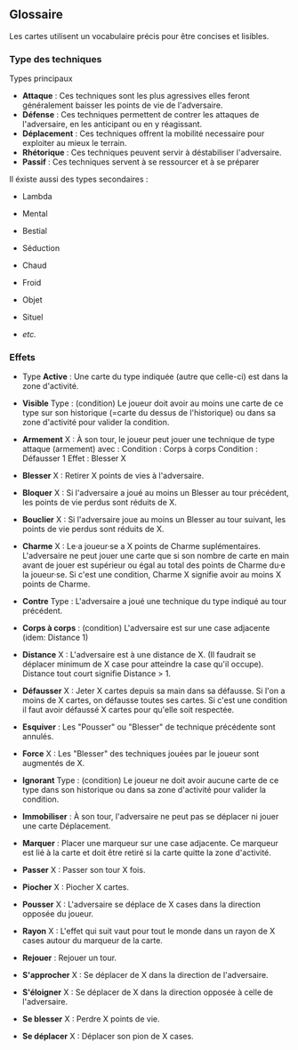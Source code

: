 ## Glossaire

Les cartes utilisent un vocabulaire précis pour être concises et lisibles.

### Type des techniques

Types principaux

- **Attaque** : Ces techniques sont les plus agressives elles feront généralement baisser les points de vie de l'adversaire.
- **Défense** : Ces techniques permettent de contrer les attaques de l'adversaire, en les anticipant ou en y réagissant.
- **Déplacement** : Ces techniques offrent la mobilité necessaire pour exploiter au mieux le terrain.
- **Rhétorique** : Ces techniques peuvent servir à déstabiliser l'adversaire.
- **Passif** : Ces techniques servent à se ressourcer et à se préparer

Il éxiste aussi des types secondaires :

- Lambda

- Mental
- Bestial
- Séduction
- Chaud
- Froid
- Objet
- Situel



- *etc.*

### Effets

- Type **Active** : Une carte du type indiquée (autre que celle-ci) est dans la zone d'activité.

- **Visible** Type : (condition) Le joueur doit avoir au moins une carte de ce type sur son historique (=carte du dessus de l'historique) ou dans sa zone d'activité pour valider la condition.

- **Armement** X : À son tour, le joueur peut jouer une technique de type attaque (armement) avec :
Condition : Corps à corps
Condition : Défausser 1
Effet : Blesser X

- **Blesser** X : Retirer X points de vies à l'adversaire.

- **Bloquer** X :  Si l'adversaire a joué au moins un Blesser au tour précédent, les points de vie perdus sont réduits de X.

- **Bouclier** X : Si l'adversaire joue au moins un Blesser au tour suivant, les points de vie perdus sont réduits de X.

- **Charme** X : Le·a joueur·se a X points de Charme suplémentaires. L'adversaire ne peut jouer une carte que si son nombre de carte en main avant de jouer est supérieur ou égal au total des points de Charme du·e la joueur·se. Si c'est une condition, Charme X signifie avoir au moins X points de Charme.

- **Contre** Type : L'adversaire a joué une technique du type indiqué au tour précédent.

- **Corps à corps** : (condition) L'adversaire est sur une case adjacente (idem: Distance 1)

- **Distance** X : L'adversaire est à une distance de X. (Il faudrait se déplacer minimum de X case pour atteindre la case qu'il occupe). 
Distance tout court signifie Distance > 1.

- **Défausser** X : Jeter X cartes depuis sa main dans sa défausse. Si l'on a moins de X cartes, on défausse toutes ses cartes. Si c'est une condition il faut avoir défaussé X cartes pour qu'elle soit respectée.


- **Esquiver** : Les "Pousser" ou "Blesser" de technique précédente sont annulés.

- **Force** X : Les "Blesser" des techniques jouées par le joueur sont augmentés de X.

- **Ignorant** Type : (condition) Le joueur ne doit avoir aucune carte de ce type dans son historique ou dans sa zone d'activité pour valider la condition.

- **Immobiliser** : À son tour, l'adversaire ne peut pas se déplacer ni jouer une carte Déplacement.

- **Marquer** : Placer une marqueur sur une case adjacente. Ce marqueur est lié à la carte et doit être retiré si la carte quitte la zone d'activité.

- **Passer** X : Passer son tour X fois.

- **Piocher** X : Piocher X cartes.

- **Pousser** X : L'adversaire se déplace de X cases dans la direction opposée du joueur.

- **Rayon** X : L'effet qui suit vaut pour tout le monde dans un rayon de X cases autour du marqueur de la carte.

- **Rejouer** : Rejouer un tour.

- **S'approcher** X : Se déplacer de X dans la direction de l'adversaire.

- **S'éloigner** X : Se déplacer de X dans la direction opposée à celle de l'adversaire.

- **Se blesser** X : Perdre X points de vie.

- **Se déplacer** X : Déplacer son pion de X cases.

